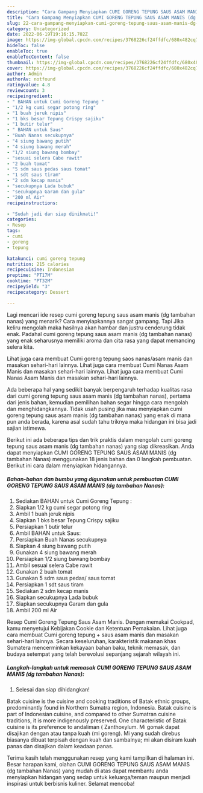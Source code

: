 ```yaml
---
description: "Cara Gampang Menyiapkan CUMI GORENG TEPUNG SAUS ASAM MANIS (dg tambahan Nanas) yang Enak"
title: "Cara Gampang Menyiapkan CUMI GORENG TEPUNG SAUS ASAM MANIS (dg tambahan Nanas) yang Enak"
slug: 22-cara-gampang-menyiapkan-cumi-goreng-tepung-saus-asam-manis-dg-tambahan-nanas-yang-enak
category: Uncategorized
date: 2022-06-19T19:16:15.702Z
image: https://img-global.cpcdn.com/recipes/3768226cf24ffdfc/680x482cq70/cumi-goreng-tepung-saus-asam-manis-dg-tambahan-nanas-foto-resep-utama.jpg
hideToc: false
enableToc: true
enableTocContent: false
thumbnail: https://img-global.cpcdn.com/recipes/3768226cf24ffdfc/680x482cq70/cumi-goreng-tepung-saus-asam-manis-dg-tambahan-nanas-foto-resep-utama.jpg
cover: https://img-global.cpcdn.com/recipes/3768226cf24ffdfc/680x482cq70/cumi-goreng-tepung-saus-asam-manis-dg-tambahan-nanas-foto-resep-utama.jpg
author: Admin
authorAv: notfound
ratingvalue: 4.8
reviewcount: 3
recipeingredient:
- " BAHAN untuk Cumi Goreng Tepung "
- "1/2 kg cumi segar potong ring"
- "1 buah jeruk nipis"
- "1 bks besar Tepung Crispy sajiku"
- "1 butir telur"
- " BAHAN untuk Saus"
- "Buah Nanas secukupnya"
- "4 siung bawang putih"
- "4 siung bawang merah"
- "1/2 siung bawang bombay"
- "sesuai selera Cabe rawit"
- "2 buah tomat"
- "5 sdm saus pedas saus tomat"
- "1 sdt saus tiram"
- "2 sdm kecap manis"
- "secukupnya Lada bubuk"
- "secukupnya Garam dan gula"
- "200 ml Air"
recipeinstructions:

- "Sudah jadi dan siap dinikmati!"
categories:
- Resep
tags:
- cumi
- goreng
- tepung

katakunci: cumi goreng tepung 
nutrition: 215 calories
recipecuisine: Indonesian
preptime: "PT17M"
cooktime: "PT32M"
recipeyield: "3"
recipecategory: Dessert

---
```



Lagi mencari ide resep cumi goreng tepung saus asam manis (dg tambahan nanas) yang menarik? Cara menyiapkannya sangat gampang. Tapi Jika keliru mengolah maka hasilnya akan hambar dan justru cenderung tidak enak. Padahal cumi goreng tepung saus asam manis (dg tambahan nanas) yang enak seharusnya memiliki aroma dan cita rasa yang dapat memancing selera kita.


Lihat juga cara membuat Cumi goreng tepung saos nanas/asam manis dan masakan sehari-hari lainnya. Lihat juga cara membuat Cumi Nanas Asam Manis dan masakan sehari-hari lainnya. Lihat juga cara membuat Cumi Nanas Asam Manis dan masakan sehari-hari lainnya.

Ada beberapa hal yang sedikit banyak berpengaruh terhadap kualitas rasa dari cumi goreng tepung saus asam manis (dg tambahan nanas), pertama dari jenis bahan, kemudian pemilihan bahan segar hingga cara mengolah dan menghidangkannya. Tidak usah pusing jika mau menyiapkan cumi goreng tepung saus asam manis (dg tambahan nanas) yang enak di mana pun anda berada, karena asal sudah tahu triknya maka hidangan ini bisa jadi sajian istimewa.


Berikut ini ada beberapa tips dan trik praktis dalam mengolah cumi goreng tepung saus asam manis (dg tambahan nanas) yang siap dikreasikan. Anda dapat menyiapkan CUMI GORENG TEPUNG SAUS ASAM MANIS (dg tambahan Nanas) menggunakan 18 jenis bahan dan 0 langkah pembuatan. Berikut ini cara dalam menyiapkan hidangannya.

<!--inarticleads1-->

##### Bahan-bahan dan bumbu yang digunakan untuk pembuatan CUMI GORENG TEPUNG SAUS ASAM MANIS (dg tambahan Nanas):

1. Sediakan  BAHAN untuk Cumi Goreng Tepung :
1. Siapkan 1/2 kg cumi segar potong ring
1. Ambil 1 buah jeruk nipis
1. Siapkan 1 bks besar Tepung Crispy sajiku
1. Persiapkan 1 butir telur
1. Ambil  BAHAN untuk Saus:
1. Persiapkan Buah Nanas secukupnya
1. Siapkan 4 siung bawang putih
1. Gunakan 4 siung bawang merah
1. Persiapkan 1/2 siung bawang bombay
1. Ambil sesuai selera Cabe rawit
1. Gunakan 2 buah tomat
1. Gunakan 5 sdm saus pedas/ saus tomat
1. Persiapkan 1 sdt saus tiram
1. Sediakan 2 sdm kecap manis
1. Siapkan secukupnya Lada bubuk
1. Siapkan secukupnya Garam dan gula
1. Ambil 200 ml Air


Resep Cumi Goreng Tepung Saus Asam Manis. Dengan memakai Cookpad, kamu menyetujui Kebijakan Cookie dan Ketentuan Pemakaian. Lihat juga cara membuat Cumi goreng tepung + saus asam manis dan masakan sehari-hari lainnya. Secara keseluruhan, karakteristik makanan khas Sumatera mencerminkan kekayaan bahan baku, teknik memasak, dan budaya setempat yang telah berevolusi sepanjang sejarah wilayah ini. 

<!--inarticleads2-->

##### Langkah-langkah untuk memasak CUMI GORENG TEPUNG SAUS ASAM MANIS (dg tambahan Nanas):


1. Selesai dan siap dihidangkan!

Batak cuisine is the cuisine and cooking traditions of Batak ethnic groups, predominantly found in Northern Sumatra region, Indonesia. Batak cuisine is part of Indonesian cuisine, and compared to other Sumatran cuisine traditions, it is more indigenously preserved. One characteristic of Batak cuisine is its preference to andaliman ( Zanthoxylum. Mi gomak dapat disajikan dengan atau tanpa kuah (mi goreng). Mi yang sudah direbus biasanya dibuat terpisah dengan kuah dan sambalnya; mi akan disiram kuah panas dan disajikan dalam keadaan panas. 

Terima kasih telah menggunakan resep yang kami tampilkan di halaman ini. Besar harapan kami, olahan CUMI GORENG TEPUNG SAUS ASAM MANIS (dg tambahan Nanas) yang mudah di atas dapat membantu anda menyiapkan hidangan yang sedap untuk keluarga/teman maupun menjadi inspirasi untuk berbisnis kuliner. Selamat mencoba!
